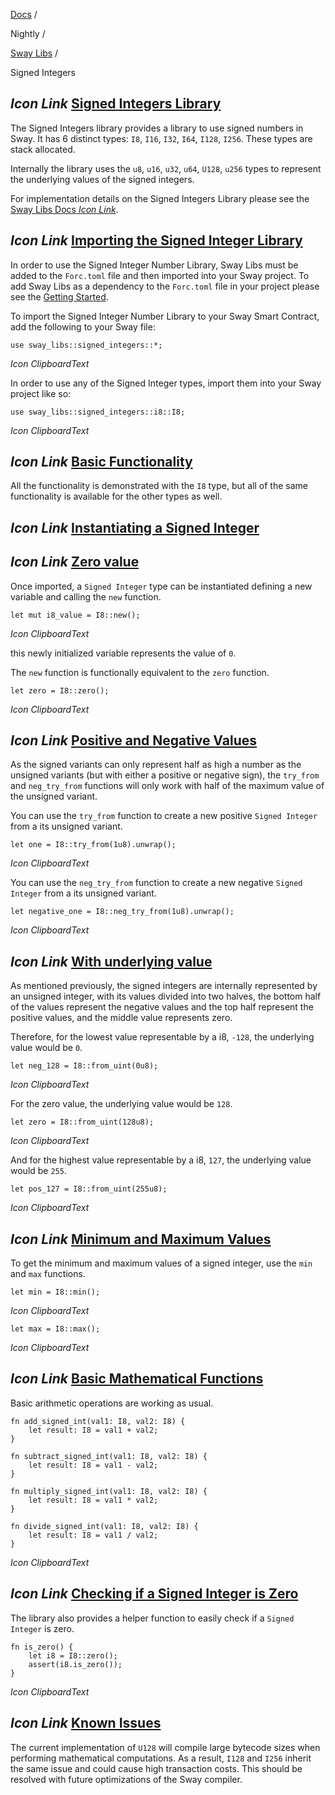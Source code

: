 [Docs](https://docs.fuel.network/) /

Nightly  /

[Sway Libs](https://docs.fuel.network/docs/nightly/sway-libs/) /

Signed Integers

## _Icon Link_ [Signed Integers Library](https://docs.fuel.network/docs/nightly/sway-libs/signed_integers/\#signed-integers-library)

The Signed Integers library provides a library to use signed numbers in Sway. It has 6 distinct types: `I8`, `I16`, `I32`, `I64`, `I128`, `I256`. These types are stack allocated.

Internally the library uses the `u8`, `u16`, `u32`, `u64`, `U128`, `u256` types to represent the underlying values of the signed integers.

For implementation details on the Signed Integers Library please see the [Sway Libs Docs _Icon Link_](https://fuellabs.github.io/sway-libs/master/sway_libs/signed_integers/index.html).

## _Icon Link_ [Importing the Signed Integer Library](https://docs.fuel.network/docs/nightly/sway-libs/signed_integers/\#importing-the-signed-integer-library)

In order to use the Signed Integer Number Library, Sway Libs must be added to the `Forc.toml` file and then imported into your Sway project. To add Sway Libs as a dependency to the `Forc.toml` file in your project please see the [Getting Started](https://docs.fuel.network/docs/nightly/sway-libs/getting_started/).

To import the Signed Integer Number Library to your Sway Smart Contract, add the following to your Sway file:

```fuel_Box fuel_Box-idXKMmm-css
use sway_libs::signed_integers::*;
```

_Icon ClipboardText_

In order to use any of the Signed Integer types, import them into your Sway project like so:

```fuel_Box fuel_Box-idXKMmm-css
use sway_libs::signed_integers::i8::I8;
```

_Icon ClipboardText_

## _Icon Link_ [Basic Functionality](https://docs.fuel.network/docs/nightly/sway-libs/signed_integers/\#basic-functionality)

All the functionality is demonstrated with the `I8` type, but all of the same functionality is available for the other types as well.

## _Icon Link_ [Instantiating a Signed Integer](https://docs.fuel.network/docs/nightly/sway-libs/signed_integers/\#instantiating-a-signed-integer)

## _Icon Link_ [Zero value](https://docs.fuel.network/docs/nightly/sway-libs/signed_integers/\#zero-value)

Once imported, a `Signed Integer` type can be instantiated defining a new variable and calling the `new` function.

```fuel_Box fuel_Box-idXKMmm-css
let mut i8_value = I8::new();
```

_Icon ClipboardText_

this newly initialized variable represents the value of `0`.

The `new` function is functionally equivalent to the `zero` function.

```fuel_Box fuel_Box-idXKMmm-css
let zero = I8::zero();
```

_Icon ClipboardText_

## _Icon Link_ [Positive and Negative Values](https://docs.fuel.network/docs/nightly/sway-libs/signed_integers/\#positive-and-negative-values)

As the signed variants can only represent half as high a number as the unsigned variants (but with either a positive or negative sign), the `try_from` and `neg_try_from` functions will only work with half of the maximum value of the unsigned variant.

You can use the `try_from` function to create a new positive `Signed Integer` from a its unsigned variant.

```fuel_Box fuel_Box-idXKMmm-css
let one = I8::try_from(1u8).unwrap();
```

_Icon ClipboardText_

You can use the `neg_try_from` function to create a new negative `Signed Integer` from a its unsigned variant.

```fuel_Box fuel_Box-idXKMmm-css
let negative_one = I8::neg_try_from(1u8).unwrap();
```

_Icon ClipboardText_

## _Icon Link_ [With underlying value](https://docs.fuel.network/docs/nightly/sway-libs/signed_integers/\#with-underlying-value)

As mentioned previously, the signed integers are internally represented by an unsigned integer, with its values divided into two halves, the bottom half of the values represent the negative values and the top half represent the positive values, and the middle value represents zero.

Therefore, for the lowest value representable by a i8, `-128`, the underlying value would be `0`.

```fuel_Box fuel_Box-idXKMmm-css
let neg_128 = I8::from_uint(0u8);
```

_Icon ClipboardText_

For the zero value, the underlying value would be `128`.

```fuel_Box fuel_Box-idXKMmm-css
let zero = I8::from_uint(128u8);
```

_Icon ClipboardText_

And for the highest value representable by a i8, `127`, the underlying value would be `255`.

```fuel_Box fuel_Box-idXKMmm-css
let pos_127 = I8::from_uint(255u8);
```

_Icon ClipboardText_

## _Icon Link_ [Minimum and Maximum Values](https://docs.fuel.network/docs/nightly/sway-libs/signed_integers/\#minimum-and-maximum-values)

To get the minimum and maximum values of a signed integer, use the `min` and `max` functions.

```fuel_Box fuel_Box-idXKMmm-css
let min = I8::min();
```

_Icon ClipboardText_

```fuel_Box fuel_Box-idXKMmm-css
let max = I8::max();
```

_Icon ClipboardText_

## _Icon Link_ [Basic Mathematical Functions](https://docs.fuel.network/docs/nightly/sway-libs/signed_integers/\#basic-mathematical-functions)

Basic arithmetic operations are working as usual.

```fuel_Box fuel_Box-idXKMmm-css
fn add_signed_int(val1: I8, val2: I8) {
    let result: I8 = val1 + val2;
}

fn subtract_signed_int(val1: I8, val2: I8) {
    let result: I8 = val1 - val2;
}

fn multiply_signed_int(val1: I8, val2: I8) {
    let result: I8 = val1 * val2;
}

fn divide_signed_int(val1: I8, val2: I8) {
    let result: I8 = val1 / val2;
}
```

_Icon ClipboardText_

## _Icon Link_ [Checking if a Signed Integer is Zero](https://docs.fuel.network/docs/nightly/sway-libs/signed_integers/\#checking-if-a-signed-integer-is-zero)

The library also provides a helper function to easily check if a `Signed Integer` is zero.

```fuel_Box fuel_Box-idXKMmm-css
fn is_zero() {
    let i8 = I8::zero();
    assert(i8.is_zero());
}
```

_Icon ClipboardText_

## _Icon Link_ [Known Issues](https://docs.fuel.network/docs/nightly/sway-libs/signed_integers/\#known-issues)

The current implementation of `U128` will compile large bytecode sizes when performing mathematical computations. As a result, `I128` and `I256` inherit the same issue and could cause high transaction costs. This should be resolved with future optimizations of the Sway compiler.